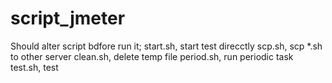 # script_jmeter
Should alter script bdfore run it;
start.sh, start test direcctly
scp.sh, scp *.sh to other server
clean.sh, delete temp file
period.sh, run periodic task
test.sh, test



